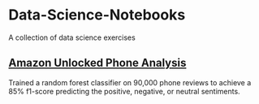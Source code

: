 # Data-Science-Notebooks
A collection of data science exercises

## [Amazon Unlocked Phone Analysis](https://nbviewer.jupyter.org/github/billwarker/Data-Science-Notebooks/blob/master/Amazon_Unlocked_Phone_Analysis.ipynb)
Trained a random forest classifier on 90,000 phone reviews to achieve a 85% f1-score predicting the positive, negative, or neutral sentiments.
